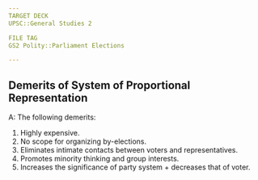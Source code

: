 ```yaml
---
TARGET DECK
UPSC::General Studies 2

FILE TAG
GS2 Polity::Parliament Elections

---
```


## Demerits of System of Proportional Representation
A: The following demerits:
1. Highly expensive.
2. No scope for organizing by-elections.
3. Eliminates intimate contacts between voters and representatives.
4. Promotes minority thinking and group interests.
5. Increases the significance of party system + decreases that of voter.
